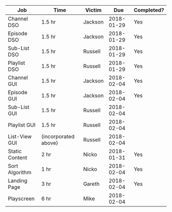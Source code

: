 | Job            | Time                 | Victim  | Due        | Completed? |
|----------------|----------------------|---------|------------|------------|
| Channel DSO    | 1.5 hr               | Jackson | 2018-01-29 | Yes        |
| Episode DSO    | 1.5 hr               | Jackson | 2018-01-29 | Yes        |
| Sub-List DSO   | 1.5 hr               | Russell | 2018-01-29 | Yes        |
| Playlist DSO   | 1.5 hr               | Russell | 2018-01-29 | Yes        |
| Channel GUI    | 1.5 hr               | Jackson | 2018-02-04 | Yes        |
| Episode GUI    | 1.5 hr               | Jackson | 2018-02-04 | Yes        |
| Sub-List GUI   | 1.5 hr               | Russell | 2018-02-04 |            |
| Playlist GUI   | 1.5 hr               | Russell | 2018-02-04 |            |
| List-View GUI  | (incorporated above) | Russell | 2018-02-04 |            |
| Static Content | 2 hr                 | Nicko   | 2018-01-31 | Yes        |
| Sort Algorithm | 1 hr                 | Nicko   | 2018-02-04 | Yes        |
| Landing Page   | 3 hr                 | Gareth  | 2018-02-04 | Yes        |
| Playscreen     | 6 hr                 | Mike    | 2018-02-04 |            |
